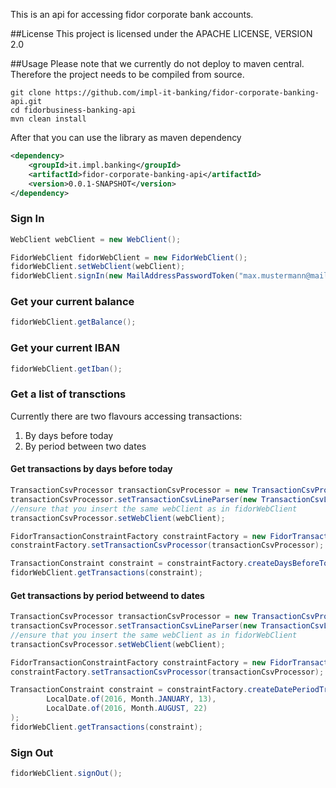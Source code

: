 This is an api for accessing fidor corporate bank accounts.

##License
This project is licensed under the APACHE LICENSE, VERSION 2.0

##Usage
Please note that we currently do not deploy to maven central. Therefore the project needs to be compiled from source.
```
git clone https://github.com/impl-it-banking/fidor-corporate-banking-api.git
cd fidorbusiness-banking-api
mvn clean install
```

After that you can use the library as maven dependency
```xml
<dependency>
    <groupId>it.impl.banking</groupId>
    <artifactId>fidor-corporate-banking-api</artifactId>
    <version>0.0.1-SNAPSHOT</version>
</dependency>
```

### Sign In
```java
WebClient webClient = new WebClient();

FidorWebClient fidorWebClient = new FidorWebClient();
fidorWebClient.setWebClient(webClient);
fidorWebClient.signIn(new MailAddressPasswordToken("max.mustermann@mailprovider.de", "geheimnis"));
```

### Get your current balance
```java
fidorWebClient.getBalance();
```

### Get your current IBAN
```java
fidorWebClient.getIban();
```

### Get a list of transctions
Currently there are two flavours accessing transactions:
1) By days before today
2) By period between two dates

#### Get transactions by days before today
```java
TransactionCsvProcessor transactionCsvProcessor = new TransactionCsvProcessor();
transactionCsvProcessor.setTransactionCsvLineParser(new TransactionCsvLineParser());
//ensure that you insert the same webClient as in fidorWebClient
transactionCsvProcessor.setWebClient(webClient);

FidorTransactionConstraintFactory constraintFactory = new FidorTransactionConstraintFactory();
constraintFactory.setTransactionCsvProcessor(transactionCsvProcessor);

TransactionConstraint constraint = constraintFactory.createDaysBeforeTodayTransactionConstraint(60);
fidorWebClient.getTransactions(constraint);
```

#### Get transactions by period betweend to dates
```java
TransactionCsvProcessor transactionCsvProcessor = new TransactionCsvProcessor();
transactionCsvProcessor.setTransactionCsvLineParser(new TransactionCsvLineParser());
//ensure that you insert the same webClient as in fidorWebClient
transactionCsvProcessor.setWebClient(webClient);

FidorTransactionConstraintFactory constraintFactory = new FidorTransactionConstraintFactory();
constraintFactory.setTransactionCsvProcessor(transactionCsvProcessor);

TransactionConstraint constraint = constraintFactory.createDatePeriodTransactionConstraint(
        LocalDate.of(2016, Month.JANUARY, 13),
        LocalDate.of(2016, Month.AUGUST, 22)
);
fidorWebClient.getTransactions(constraint);
```

### Sign Out
```java
fidorWebClient.signOut();
```
